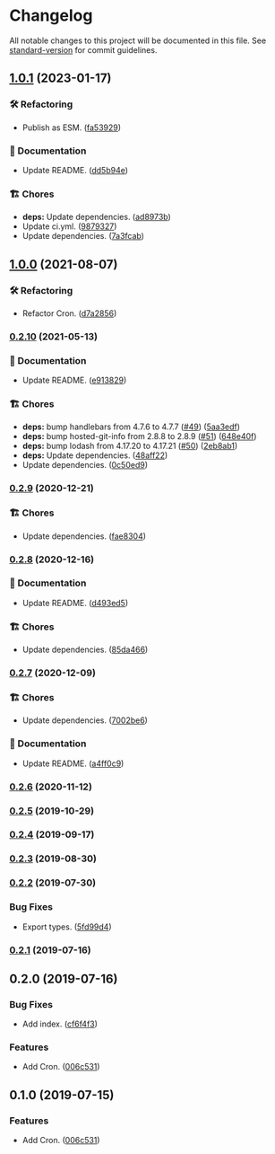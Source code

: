 # Changelog

All notable changes to this project will be documented in this file. See [standard-version](https://github.com/conventional-changelog/standard-version) for commit guidelines.

## [1.0.1](https://github.com/darkobits/cron/compare/v1.0.0...v1.0.1) (2023-01-17)


### 🛠 Refactoring

* Publish as ESM. ([fa53929](https://github.com/darkobits/cron/commit/fa5392969ec90dc4ddd3f1da4ab757813417ad31))


### 📖 Documentation

* Update README. ([dd5b94e](https://github.com/darkobits/cron/commit/dd5b94ea9df68ae10465258c920895f28b5c06d2))


### 🏗 Chores

* **deps:** Update dependencies. ([ad8973b](https://github.com/darkobits/cron/commit/ad8973b731be719c70f594306e7fd72483e88788))
* Update ci.yml. ([9879327](https://github.com/darkobits/cron/commit/98793279d5a6c891c9be611fe37c27a4410fcc72))
* Update dependencies. ([7a3fcab](https://github.com/darkobits/cron/commit/7a3fcabde603d81ce9f9af26ebb5e79871e1c9fe))

## [1.0.0](https://github.com/darkobits/cron/compare/v0.2.10...v1.0.0) (2021-08-07)


### 🛠 Refactoring

* Refactor Cron. ([d7a2856](https://github.com/darkobits/cron/commit/d7a285684f29a9ee940d9669c71d004d7b5e3c91))

### [0.2.10](https://github.com/darkobits/cron/compare/v0.2.9...v0.2.10) (2021-05-13)


### 📖 Documentation

* Update README. ([e913829](https://github.com/darkobits/cron/commit/e91382900282a70b602ed2cfb73ca8d067f82965))


### 🏗 Chores

* **deps:** bump handlebars from 4.7.6 to 4.7.7 ([#49](https://github.com/darkobits/cron/issues/49)) ([5aa3edf](https://github.com/darkobits/cron/commit/5aa3edf125200dd3ffa150141f839534f8828b62))
* **deps:** bump hosted-git-info from 2.8.8 to 2.8.9 ([#51](https://github.com/darkobits/cron/issues/51)) ([648e40f](https://github.com/darkobits/cron/commit/648e40f7e2105511b4de3f2692b4f525bb819a7a))
* **deps:** bump lodash from 4.17.20 to 4.17.21 ([#50](https://github.com/darkobits/cron/issues/50)) ([2eb8ab1](https://github.com/darkobits/cron/commit/2eb8ab156856e28a0504fde8295ccc55be6d79f2))
* **deps:** Update dependencies. ([48aff22](https://github.com/darkobits/cron/commit/48aff22bf1ec6ef1ffa9376f9535f2490dc0f0ef))
* Update dependencies. ([0c50ed9](https://github.com/darkobits/cron/commit/0c50ed9ec7d2048f90f14726118b7e8258391470))

### [0.2.9](https://github.com/darkobits/cron/compare/v0.2.8...v0.2.9) (2020-12-21)


### 🏗 Chores

* Update dependencies. ([fae8304](https://github.com/darkobits/cron/commit/fae83044ff6ec6356e2c311140aebb7e1db26d39))

### [0.2.8](https://github.com/darkobits/cron/compare/v0.2.7...v0.2.8) (2020-12-16)


### 📖 Documentation

* Update README. ([d493ed5](https://github.com/darkobits/cron/commit/d493ed5be763e5a84a0daec3e379632fce5e86b9))


### 🏗 Chores

* Update dependencies. ([85da466](https://github.com/darkobits/cron/commit/85da46657d855aa3c9dffe53c103038c904214b0))

### [0.2.7](https://github.com/darkobits/cron/compare/v0.2.6...v0.2.7) (2020-12-09)


### 🏗 Chores

* Update dependencies. ([7002be6](https://github.com/darkobits/cron/commit/7002be6fdd9b64c75fba4dafeeb534f59b758885))


### 📖 Documentation

* Update README. ([a4ff0c9](https://github.com/darkobits/cron/commit/a4ff0c90a0dfc4b2af4d23a95cbb8fc6349f2ee9))

### [0.2.6](https://github.com/darkobits/cron/compare/v0.2.5...v0.2.6) (2020-11-12)

### [0.2.5](https://github.com/darkobits/cron/compare/v0.2.4...v0.2.5) (2019-10-29)

### [0.2.4](https://github.com/darkobits/cron/compare/v0.2.3...v0.2.4) (2019-09-17)

### [0.2.3](https://github.com/darkobits/cron/compare/v0.2.2...v0.2.3) (2019-08-30)

### [0.2.2](https://github.com/darkobits/cron/compare/v0.2.1...v0.2.2) (2019-07-30)


### Bug Fixes

* Export types. ([5fd99d4](https://github.com/darkobits/cron/commit/5fd99d4))



### [0.2.1](https://github.com/darkobits/cron/compare/v0.2.0...v0.2.1) (2019-07-16)



## 0.2.0 (2019-07-16)


### Bug Fixes

* Add index. ([cf6f4f3](https://github.com/darkobits/cron/commit/cf6f4f3))


### Features

* Add Cron. ([006c531](https://github.com/darkobits/cron/commit/006c531))



## 0.1.0 (2019-07-15)


### Features

* Add Cron. ([006c531](https://github.com/darkobits/cron/commit/006c531))
